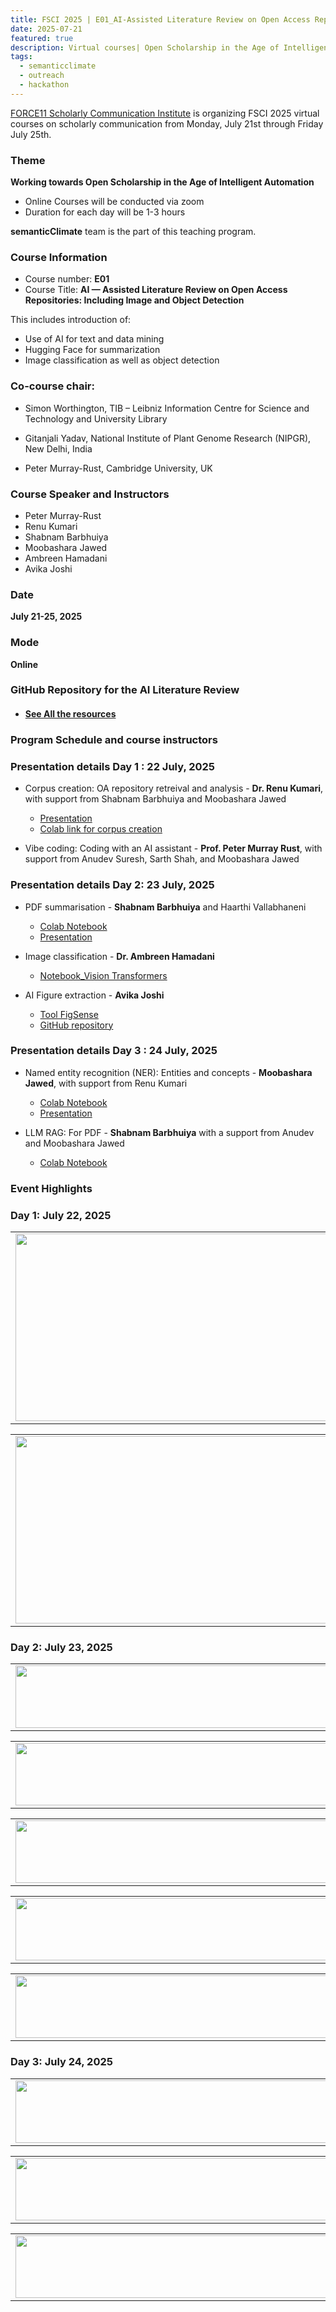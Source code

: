 ```yaml
---
title: FSCI 2025 | E01_AI-Assisted Literature Review on Open Access Repositories
date: 2025-07-21
featured: true
description: Virtual courses| Open Scholarship in the Age of Intelligent Automation  
tags:
  - semanticclimate
  - outreach
  - hackathon
---
```


[FORCE11 Scholarly Communication Institute](https://force11.org/fsci-2025/) is organizing FSCI 2025 virtual courses on scholarly communication from Monday, July 21st through Friday July 25th. 

### Theme 

**Working towards Open Scholarship in the Age of Intelligent Automation**

- Online Courses will be conducted via zoom
- Duration for each day will be 1-3 hours

**semanticClimate** team is the part of this teaching program. 

### Course Information

- Course number: **E01**
- Course Title: **AI — Assisted Literature Review on Open Access Repositories: Including Image and Object Detection**

This includes introduction of:

- Use of AI for text and data mining
- Hugging Face for summarization
- Image classification as well as object detection

### Co-course chair: 

- Simon Worthington, TIB – Leibniz Information Centre for Science and Technology and University Library

- Gitanjali Yadav, National Institute of Plant Genome Research (NIPGR), New Delhi, India

- Peter Murray-Rust, Cambridge University, UK 

### Course Speaker and Instructors

- Peter Murray-Rust
- Renu Kumari
- Shabnam Barbhuiya
- Moobashara Jawed
- Ambreen Hamadani
- Avika Joshi

### Date

**July 21-25, 2025**

### Mode

**Online**

### GitHub Repository for the AI Literature Review
- #### [See All the resources](https://github.com/semanticClimate/assisted-literature-review/tree/main)

### Program Schedule and course instructors

### Presentation details Day 1 : 22 July, 2025
- Corpus creation: OA repository retreival and analysis - **Dr. Renu Kumari**, with support from Shabnam Barbhuiya and Moobashara Jawed
  - [Presentation](https://github.com/semanticClimate/assisted-literature-review/blob/main/presentations/Day1_22July_corpus_creation.pdf)
  - [Colab link for corpus creation](https://colab.research.google.com/drive/1stqd9YxRda2SmSR-r40LBAGhabJi0vkq?usp=sharing)
  
- Vibe coding: Coding with an AI assistant - **Prof. Peter Murray Rust**, with support from Anudev Suresh, Sarth Shah, and Moobashara Jawed

### Presentation details Day 2: 23 July, 2025
- PDF summarisation - **Shabnam Barbhuiya** and Haarthi Vallabhaneni
  - [Colab Notebook](https://colab.research.google.com/drive/1el5Zjogk7DXqqeuBzGMqFDBGTvyWg1Pm?usp=sharing)
  - [Presentation](https://github.com/semanticClimate/assisted-literature-review/blob/main/presentations/Day_2_FSCI2025_SUMMARIZATION.pdf)

- Image classification - **Dr. Ambreen Hamadani** 
  - [Notebook_Vision Transformers](https://colab.research.google.com/drive/1K0Dam1Pxi2YtruwcCe1XgwL_pLtBWJHP?usp=sharing)

- AI Figure extraction - **Avika Joshi** 
  - [Tool FigSense](https://figsense.streamlit.app/) 
  - [GitHub repository](https://github.com/Avika2211/pdf-image-classifier) 
  
### Presentation details Day 3 : 24 July, 2025
- Named entity recognition (NER): Entities and concepts - **Moobashara Jawed**, with support from Renu Kumari
  - [Colab Notebook](https://colab.research.google.com/drive/1oPgnTC4UrBJF-8W2t508voWEsu8_z4ac?usp=sharing)
  - [Presentation](https://github.com/semanticClimate/assisted-literature-review/blob/main/presentations/DAY_3_FSCI2025_NER.pdf)

- LLM RAG: For PDF - **Shabnam Barbhuiya** with a support from Anudev and Moobashara Jawed
  - [Colab Notebook](https://colab.research.google.com/drive/17J9wEvkQvdaeOihN3N13u_ln5Oez8ssd?usp=sharing)

### Event Highlights

### Day 1: July 22, 2025

<table>
<tr>
<td><img src='{{ "/static/img/events_all/FSCI25Day1_pic1.png" | url }}' width="500" height="300"></td>
<td><img src='{{ "/static/img/events_all/FSCI25Day1_pic4.png" | url }}' width="500" height="300"></td>
</tr>   
</table>

<table>
<tr>
<td><img src='{{ "/static/img/events_all/FSCI25Day1_pic3.png" | url }}' width="500" height="300"></td>
<td><img src='{{ "/static/img/events_all/FSCI25Day1_pic2.png" | url }}' width="500" height="300"></td>
</tr>   
</table>

### Day 2: July 23, 2025

<table>
  <tr>
    <td>
      <img src='{{ "/static/img/events_all/FSCI2025_Day2.png" | url }}' width="500" height="100">
    </td>
  </tr>
</table>

<table>
  <tr>
    <td>
      <img src='{{ "/static/img/events_all/FSCI2025_Day2_1.png" | url }}' width="500" height="100">
    </td>
  </tr>
</table>

<table>
  <tr>
    <td>
      <img src='{{ "/static/img/events_all/FSCI2025_Day2_2.png" | url }}' width="500" height="100">
    </td>
  </tr>
</table>

<table>
  <tr>
    <td>
      <img src='{{ "/static/img/events_all/FSCI2025_Day2_3.png" | url }}' width="500" height="100">
    </td>
  </tr>
</table>

<table>
  <tr>
    <td>
      <img src='{{ "/static/img/events_all/FSCI2025_Day2_4.png" | url }}' width="500" height="100">
    </td>
  </tr>
</table>

### Day 3: July 24, 2025

<table>
  <tr>
    <td>
      <img src='{{ "/static/img/events_all/FSCI_photo1.png" | url }}' width="500" height="100">
    </td>
  </tr>
</table>

<table>
  <tr>
    <td>
      <img src='{{ "/static/img/events_all/FSCI_photo2.png" | url }}' width="500" height="100">
    </td>
  </tr>
</table>

<table>
  <tr>
    <td>
      <img src='{{ "/static/img/events_all/FSCI_photo3.png" | url }}' width="500" height="100">
    </td>
  </tr>
</table>

